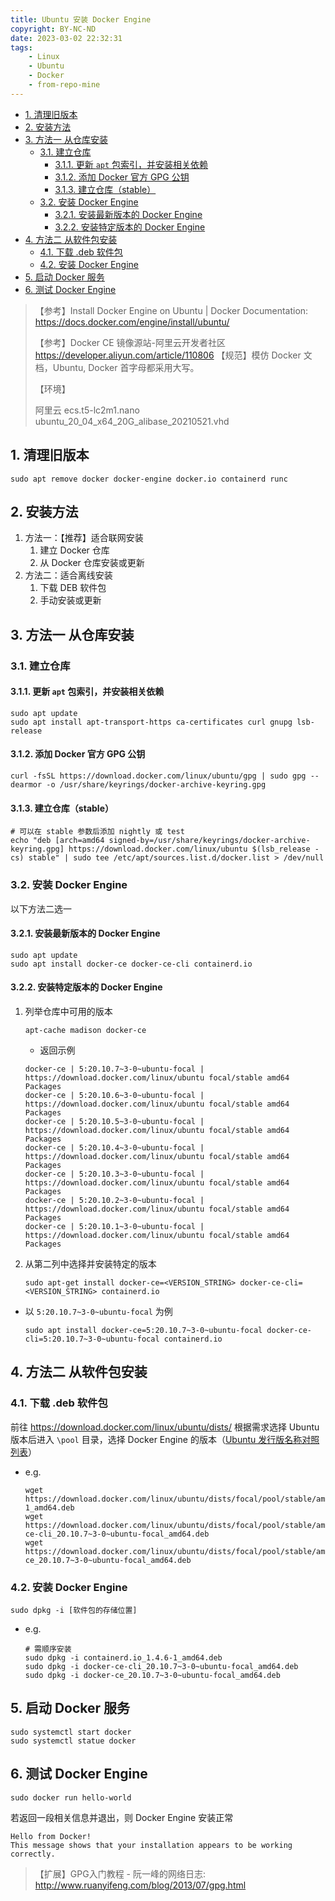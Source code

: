 ```yaml
---
title: Ubuntu 安装 Docker Engine
copyright: BY-NC-ND
date: 2023-03-02 22:32:31
tags:
    - Linux
    - Ubuntu
    - Docker
    - from-repo-mine
---
```


- [1. 清理旧版本](#1-清理旧版本)
- [2. 安装方法](#2-安装方法)
- [3. 方法一 从仓库安装](#3-方法一-从仓库安装)
  - [3.1. 建立仓库](#31-建立仓库)
    - [3.1.1. 更新 `apt` 包索引，并安装相关依赖](#311-更新-apt-包索引并安装相关依赖)
    - [3.1.2. 添加 Docker 官方 GPG 公钥](#312-添加-docker-官方-gpg-公钥)
    - [3.1.3. 建立仓库（stable）](#313-建立仓库stable)
  - [3.2. 安装 Docker Engine](#32-安装-docker-engine)
    - [3.2.1. 安装最新版本的 Docker Engine](#321-安装最新版本的-docker-engine)
    - [3.2.2. 安装特定版本的 Docker Engine](#322-安装特定版本的-docker-engine)
- [4. 方法二 从软件包安装](#4-方法二-从软件包安装)
  - [4.1. 下载 .deb 软件包](#41-下载-deb-软件包)
  - [4.2. 安装 Docker Engine](#42-安装-docker-engine)
- [5. 启动 Docker 服务](#5-启动-docker-服务)
- [6. 测试 Docker Engine](#6-测试-docker-engine)

> 【参考】Install Docker Engine on Ubuntu | Docker Documentation: <https://docs.docker.com/engine/install/ubuntu/>
>
> 【参考】Docker CE 镜像源站-阿里云开发者社区  <https://developer.aliyun.com/article/110806>
> 【规范】模仿 Docker 文档，Ubuntu, Docker 首字母都采用大写。
>
> 【环境】
>
> 阿里云 ecs.t5-lc2m1.nano ubuntu_20_04_x64_20G_alibase_20210521.vhd

## 1. 清理旧版本

```shell
sudo apt remove docker docker-engine docker.io containerd runc
```

## 2. 安装方法

1. 方法一：【推荐】适合联网安装
   1. 建立 Docker 仓库
   2. 从 Docker 仓库安装或更新
2. 方法二：适合离线安装
   1. 下载 DEB 软件包
   2. 手动安装或更新

## 3. 方法一 从仓库安装

### 3.1. 建立仓库

#### 3.1.1. 更新 `apt` 包索引，并安装相关依赖

```shell
sudo apt update
sudo apt install apt-transport-https ca-certificates curl gnupg lsb-release
```

#### 3.1.2. 添加 Docker 官方 GPG 公钥

```shell
curl -fsSL https://download.docker.com/linux/ubuntu/gpg | sudo gpg --dearmor -o /usr/share/keyrings/docker-archive-keyring.gpg
```

#### 3.1.3. 建立仓库（stable）

```shell
# 可以在 stable 参数后添加 nightly 或 test
echo "deb [arch=amd64 signed-by=/usr/share/keyrings/docker-archive-keyring.gpg] https://download.docker.com/linux/ubuntu $(lsb_release -cs) stable" | sudo tee /etc/apt/sources.list.d/docker.list > /dev/null
```

### 3.2. 安装 Docker Engine

以下方法二选一

#### 3.2.1. 安装最新版本的 Docker Engine

```shell
sudo apt update
sudo apt install docker-ce docker-ce-cli containerd.io
```

#### 3.2.2. 安装特定版本的 Docker Engine

1. 列举仓库中可用的版本

    ```shell
    apt-cache madison docker-ce
    ```

   - 返回示例

    ```shell
    docker-ce | 5:20.10.7~3-0~ubuntu-focal | https://download.docker.com/linux/ubuntu focal/stable amd64 Packages
    docker-ce | 5:20.10.6~3-0~ubuntu-focal | https://download.docker.com/linux/ubuntu focal/stable amd64 Packages
    docker-ce | 5:20.10.5~3-0~ubuntu-focal | https://download.docker.com/linux/ubuntu focal/stable amd64 Packages
    docker-ce | 5:20.10.4~3-0~ubuntu-focal | https://download.docker.com/linux/ubuntu focal/stable amd64 Packages
    docker-ce | 5:20.10.3~3-0~ubuntu-focal | https://download.docker.com/linux/ubuntu focal/stable amd64 Packages
    docker-ce | 5:20.10.2~3-0~ubuntu-focal | https://download.docker.com/linux/ubuntu focal/stable amd64 Packages
    docker-ce | 5:20.10.1~3-0~ubuntu-focal | https://download.docker.com/linux/ubuntu focal/stable amd64 Packages
    ```

2. 从第二列中选择并安装特定的版本

    ```shell
    sudo apt-get install docker-ce=<VERSION_STRING> docker-ce-cli=<VERSION_STRING> containerd.io
    ```

- 以 `5:20.10.7~3-0~ubuntu-focal` 为例

    ```shell
    sudo apt install docker-ce=5:20.10.7~3-0~ubuntu-focal docker-ce-cli=5:20.10.7~3-0~ubuntu-focal containerd.io
    ```

## 4. 方法二 从软件包安装

### 4.1. 下载 .deb 软件包

前往 <https://download.docker.com/linux/ubuntu/dists/> 根据需求选择 Ubuntu 版本后进入 `\pool` 目录，选择 Docker Engine 的版本（[Ubuntu 发行版名称对照列表](./[Ubuntu]%20发行版列表.md)）

- e.g.

    ```shell
    wget https://download.docker.com/linux/ubuntu/dists/focal/pool/stable/amd64/containerd.io_1.4.6-1_amd64.deb
    wget https://download.docker.com/linux/ubuntu/dists/focal/pool/stable/amd64/docker-ce-cli_20.10.7~3-0~ubuntu-focal_amd64.deb
    wget https://download.docker.com/linux/ubuntu/dists/focal/pool/stable/amd64/docker-ce_20.10.7~3-0~ubuntu-focal_amd64.deb
    ```

### 4.2. 安装 Docker Engine

```shell
sudo dpkg -i [软件包的存储位置]
```

- e.g.

    ```shell
    # 需顺序安装
    sudo dpkg -i containerd.io_1.4.6-1_amd64.deb
    sudo dpkg -i docker-ce-cli_20.10.7~3-0~ubuntu-focal_amd64.deb
    sudo dpkg -i docker-ce_20.10.7~3-0~ubuntu-focal_amd64.deb
    ```

## 5. 启动 Docker 服务

```shell
sudo systemctl start docker
sudo systemctl statue docker
```

## 6. 测试 Docker Engine

```shell
sudo docker run hello-world
```

若返回一段相关信息并退出，则 Docker Engine 安装正常

```shell
Hello from Docker!
This message shows that your installation appears to be working correctly.
```

> 【扩展】GPG入门教程 - 阮一峰的网络日志: <http://www.ruanyifeng.com/blog/2013/07/gpg.html>

<!--
Copyright © 2022, 2023 [cc01cc](https://github.com/cc01cc)

本页面采用 [知识共享署名-非商业性使用 4.0 国际许可协议](http://creativecommons.org/licenses/by-nc/4.0/) 进行许可。

转载请注明原始地址：<https://cc01cc.com/>
-->